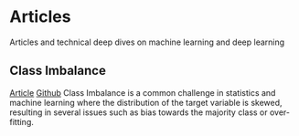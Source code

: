 # Articles

Articles and technical deep dives on machine learning and deep learning

## Class Imbalance
[Article](https://non-neutralzero.github.io/articles/article-class-imbalance/) [Github](https://github.com/Non-NeutralZero/articles/tree/main/article-class-imbalance)
Class Imbalance is a common challenge in statistics and machine learning where the distribution of the target variable is skewed,  resulting in several issues such as bias towards the majority class or over-fitting.

